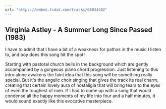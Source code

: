```yaml
---
url: "https://embed.tidal.com/tracks/68034402"
---
```


## Virginia Astley - A Summer Long Since Passed (1983)

I have to admit that I have a bit of a weakness for pathos in the music I
listen to, and boy does this song hit the spot!

Starting with pastoral church bells in the background which are gently
accompanied by a gorgeous piano chord progression. Just listening to this intro
alone awakens the faint idea that this song will be something really special.
But it's the angelic choir singing that gives the track its real charm,
creating that certain lovely aura of nostaligia that will bring tears to the
eyes of even the toughest of men. If I had to come up with a song that would
condense all the happy moments of my life into four and a half minutes, it
would sound exactly like this evocative masterpiece.
